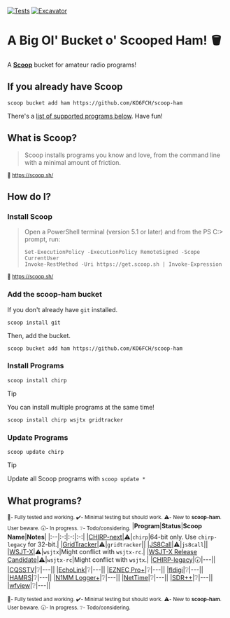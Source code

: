 [![Tests](https://github.com/KO6FCH/scoop-ham/actions/workflows/ci.yml/badge.svg)](https://github.com/KO6FCH/scoop-ham/actions/workflows/ci.yml) [![Excavator](https://github.com/KO6FCH/scoop-ham/actions/workflows/excavator.yml/badge.svg)](https://github.com/KO6FCH/scoop-ham/actions/workflows/excavator.yml)
# A Big Ol' Bucket o' Scooped Ham! 🪣
A **[Scoop](https://scoop.sh/)** bucket for amateur radio programs!
## If you already have Scoop
```pwsh
scoop bucket add ham https://github.com/KO6FCH/scoop-ham
```
There's a [list of supported programs below](#scoop-ham.programs). Have fun!
## What is Scoop?
> Scoop installs programs you know and love, from the command line with a minimal amount of friction.

<sup>:link: https://scoop.sh/</sup>
## How do I?
### Install Scoop
> Open a PowerShell terminal (version 5.1 or later) and from the PS C:\> prompt, run:
> ```pwsh
> Set-ExecutionPolicy -ExecutionPolicy RemoteSigned -Scope CurrentUser
> Invoke-RestMethod -Uri https://get.scoop.sh | Invoke-Expression
> ```
<sup>:link: https://scoop.sh/</sup>
### Add the **scoop-ham** bucket
If you don't already have `git` installed.
```pwsh
scoop install git
```
Then, add the bucket.
```pwsh
scoop bucket add ham https://github.com/KO6FCH/scoop-ham
```
### Install Programs
```pwsh
scoop install chirp
```
> [!TIP]
> You can install multiple programs at the same time!
>
> `scoop install chirp wsjtx gridtracker`

### Update Programs
```pwsh
scoop update chirp
```
> [!TIP]
> Update all Scoop programs with `scoop update *`

## <a name="scoop-ham.programs">What programs?</a>
<sub>:100:- Fully tested and working. :heavy_check_mark:- Minimal testing but should work. :warning:- New to **scoop-ham**. User beware. :clock730:- In progress. :grey_question:- Todo/considering.</sub>
|**Program**|**Status**|**Scoop Name**|**Notes**|
|:--|:-:|:-:|:-:|
|[CHIRP-next](https://chirpmyradio.com/)|:warning:|`chirp`|64-bit only. Use `chirp-legacy` for 32-bit.|
|[GridTracker](https://gridtracker.org)|:warning:|`gridtracker`||
|[JS8Call](http://js8call.com/)|:warning:|`js8call`||
|[WSJT-X](https://wsjt.sourceforge.io/wsjtx.html)|:warning:|`wsjtx`|Might conflict with `wsjtx-rc`.|
|[WSJT-X Release Candidate](https://wsjt.sourceforge.io/wsjtx.html)|:warning:|`wsjtx-rc`|Might conflict with `wsjtx`.|
|[CHIRP-legacy](https://chirpmyradio.com/)|:clock730:|---||
|[CQSSTV](https://www.cqsstv.com/)|:grey_question:|---||
|[EchoLink](https://www.echolink.org/)|:grey_question:|---||
|[EZNEC Pro+](https://www.eznec.com/)|:grey_question:|---||
|[fldigi](http://www.w1hkj.com/)|:grey_question:|---||
|[HAMRS](https://hamrs.app/)|:grey_question:|---||
|[N1MM Logger+](https://n1mmwp.hamdocs.com/)|:grey_question:|---||
|[NetTime](https://www.timesynctool.com/)|:grey_question:|---||
|[SDR++](https://www.sdrpp.org/)|:grey_question:|---||
|[wfview](https://wfview.org/)|:grey_question:|---||

<sup>:100:- Fully tested and working. :heavy_check_mark:- Minimal testing but should work. :warning:- New to **scoop-ham**. User beware. :clock730:- In progress. :grey_question:- Todo/considering.</sup>
